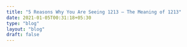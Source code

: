 ```yaml
---
title: "5 Reasons Why You Are Seeing 1213 – The Meaning of 1213"
date: 2021-01-05T00:31:18+05:30
type: "blog"
layout: "blog"
draft: false
---
```


